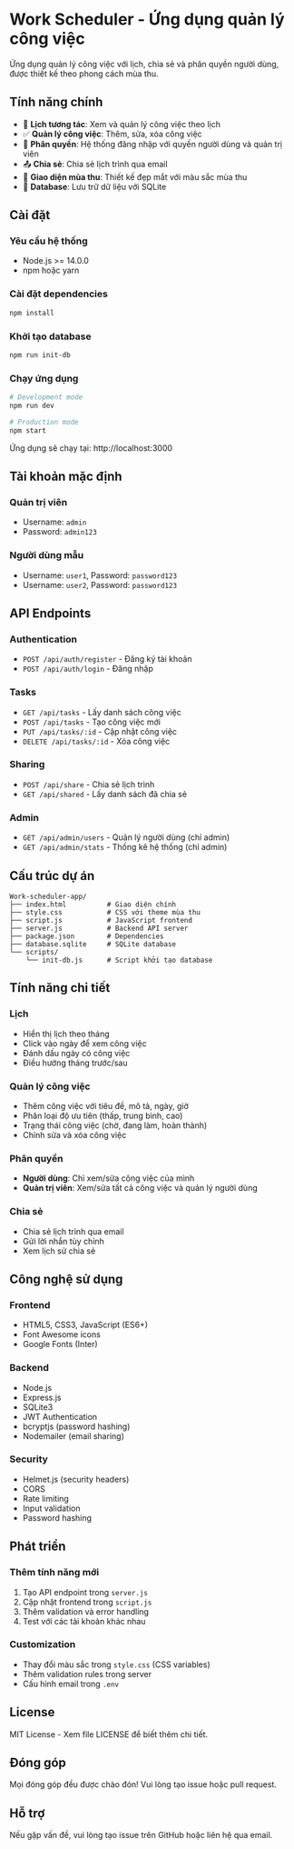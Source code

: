 # Work Scheduler - Ứng dụng quản lý công việc

Ứng dụng quản lý công việc với lịch, chia sẻ và phân quyền người dùng, được thiết kế theo phong cách mùa thu.

## Tính năng chính

- 📅 **Lịch tương tác**: Xem và quản lý công việc theo lịch
- ✅ **Quản lý công việc**: Thêm, sửa, xóa công việc
- 👥 **Phân quyền**: Hệ thống đăng nhập với quyền người dùng và quản trị viên
- 📤 **Chia sẻ**: Chia sẻ lịch trình qua email
- 🎨 **Giao diện mùa thu**: Thiết kế đẹp mắt với màu sắc mùa thu
- 💾 **Database**: Lưu trữ dữ liệu với SQLite

## Cài đặt

### Yêu cầu hệ thống
- Node.js >= 14.0.0
- npm hoặc yarn

### Cài đặt dependencies
```bash
npm install
```

### Khởi tạo database
```bash
npm run init-db
```

### Chạy ứng dụng
```bash
# Development mode
npm run dev

# Production mode
npm start
```

Ứng dụng sẽ chạy tại: http://localhost:3000

## Tài khoản mặc định

### Quản trị viên
- Username: `admin`
- Password: `admin123`

### Người dùng mẫu
- Username: `user1`, Password: `password123`
- Username: `user2`, Password: `password123`

## API Endpoints

### Authentication
- `POST /api/auth/register` - Đăng ký tài khoản
- `POST /api/auth/login` - Đăng nhập

### Tasks
- `GET /api/tasks` - Lấy danh sách công việc
- `POST /api/tasks` - Tạo công việc mới
- `PUT /api/tasks/:id` - Cập nhật công việc
- `DELETE /api/tasks/:id` - Xóa công việc

### Sharing
- `POST /api/share` - Chia sẻ lịch trình
- `GET /api/shared` - Lấy danh sách đã chia sẻ

### Admin
- `GET /api/admin/users` - Quản lý người dùng (chỉ admin)
- `GET /api/admin/stats` - Thống kê hệ thống (chỉ admin)

## Cấu trúc dự án

```
Work-scheduler-app/
├── index.html          # Giao diện chính
├── style.css           # CSS với theme mùa thu
├── script.js           # JavaScript frontend
├── server.js           # Backend API server
├── package.json        # Dependencies
├── database.sqlite     # SQLite database
└── scripts/
    └── init-db.js      # Script khởi tạo database
```

## Tính năng chi tiết

### Lịch
- Hiển thị lịch theo tháng
- Click vào ngày để xem công việc
- Đánh dấu ngày có công việc
- Điều hướng tháng trước/sau

### Quản lý công việc
- Thêm công việc với tiêu đề, mô tả, ngày, giờ
- Phân loại độ ưu tiên (thấp, trung bình, cao)
- Trạng thái công việc (chờ, đang làm, hoàn thành)
- Chỉnh sửa và xóa công việc

### Phân quyền
- **Người dùng**: Chỉ xem/sửa công việc của mình
- **Quản trị viên**: Xem/sửa tất cả công việc và quản lý người dùng

### Chia sẻ
- Chia sẻ lịch trình qua email
- Gửi lời nhắn tùy chỉnh
- Xem lịch sử chia sẻ

## Công nghệ sử dụng

### Frontend
- HTML5, CSS3, JavaScript (ES6+)
- Font Awesome icons
- Google Fonts (Inter)

### Backend
- Node.js
- Express.js
- SQLite3
- JWT Authentication
- bcryptjs (password hashing)
- Nodemailer (email sharing)

### Security
- Helmet.js (security headers)
- CORS
- Rate limiting
- Input validation
- Password hashing

## Phát triển

### Thêm tính năng mới
1. Tạo API endpoint trong `server.js`
2. Cập nhật frontend trong `script.js`
3. Thêm validation và error handling
4. Test với các tài khoản khác nhau

### Customization
- Thay đổi màu sắc trong `style.css` (CSS variables)
- Thêm validation rules trong server
- Cấu hình email trong `.env`

## License

MIT License - Xem file LICENSE để biết thêm chi tiết.

## Đóng góp

Mọi đóng góp đều được chào đón! Vui lòng tạo issue hoặc pull request.

## Hỗ trợ

Nếu gặp vấn đề, vui lòng tạo issue trên GitHub hoặc liên hệ qua email.
